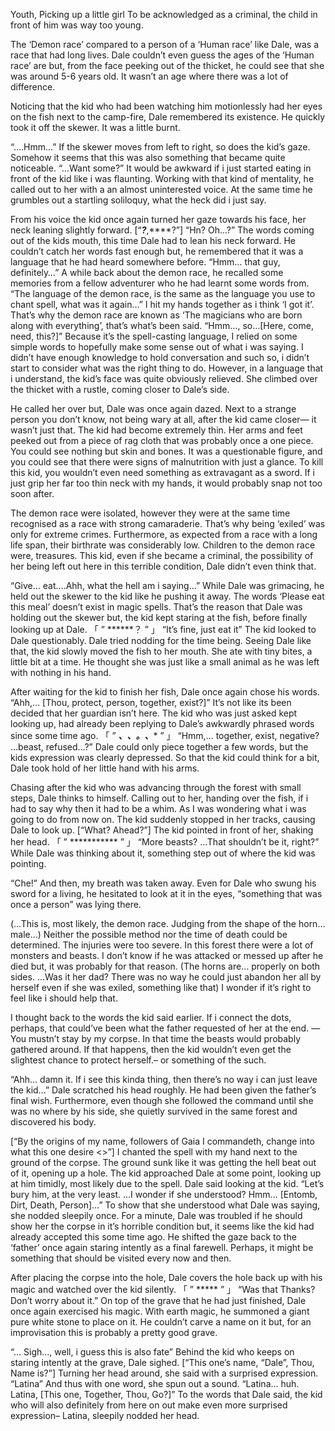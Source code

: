Youth, Picking up a little girl
To be acknowledged as a criminal, the child in front of him was way too young.

The ‘Demon race’ compared to a person of a ‘Human race’ like Dale, was a race that had long lives. Dale couldn’t even guess the ages of the ‘Human race’ are but,  from the face peeking out of the thicket, he could see that she was around 5-6 years old.
It wasn’t an age where there was a lot of difference.

Noticing that the kid who had been watching him motionlessly had her eyes on the fish next to the camp-fire, Dale remembered its existence. He quickly took it off the skewer. It was a little burnt.

“….Hmm…”
If the skewer moves from left to right, so does the kid’s gaze.
Somehow it seems that this was also something that became quite noticeable.
“…Want some?”
It would be awkward if i just started eating in front of the kid like i was flaunting.
Working with that kind of mentality, he called out to her with a an almost uninterested voice. At the same time he grumbles out a startling soliloquy, what the heck did i just say.

From his voice the kid once again turned her gaze towards his face, her neck leaning slightly forward.
[“***?***,****?”]
“Hn? Oh…?”
The words coming out of the kids mouth, this time Dale had to lean his neck forward.
He couldn’t catch her words fast enough but, he remembered that it was a language that he had heard somewhere before.
“Hmm… that guy, definitely…”
A while back about the demon race, he recalled some memories from a fellow adventurer who he had learnt some words from.
“The language of the demon race, is the same as the language you use to chant spell, what was it again…”
I hit my hands together as i think ‘I got it’.
That’s why the demon race are known as ‘The magicians who are born along with everything’, that’s what’s been said.
“Hmm…, so…[Here, come, need, this?]”
Because it’s the spell-casting language, I relied on some simple words to hopefully make some sense out of what i was saying. I didn’t have enough knowledge to hold conversation and such so, i didn’t start to consider what was the right thing to do.
However, in a language that i understand, the kid’s face was quite obviously relieved. She climbed over the thicket with a rustle, coming closer to Dale’s side.

He called her over but, Dale was once again dazed.
Next to a strange person you don’t know, not being wary at all, after the kid came closer— it wasn’t just that.
The kid had become extremely thin.
Her arms and feet peeked out from a piece of rag cloth that was probably once a one piece. You could see nothing but skin and bones.
It was a questionable figure, and you could see that there were signs of malnutrition with just a glance.
To kill this kid, you wouldn’t even need something as extravagant as a sword. If i just grip her far too thin neck with my hands, it would probably snap not too soon after.

The demon race were isolated, however they were at the same time recognised as a race with strong camaraderie. That’s why being ‘exiled’ was only for extreme crimes.
Furthermore, as expected from a race with a long life span, their birthrate was considerably low.
Children to the demon race were, treasures.
This kid, even if she became a criminal, the possibility of her being left out here in this terrible condition, Dale didn’t even think that.

“Give… eat….Ahh, what the hell am i saying…”
While Dale was grimacing, he held out the skewer to the kid like he pushing it away. The words ‘Please eat this meal’ doesn’t exist in magic spells.
That’s the reason that Dale was holding out the skewer but, the kid kept staring at the fish, before finally looking up at Dale.
「 ” ******？ ” 」
“It’s fine, just eat it”
The kid looked to Dale questionably. Dale tried nodding for the time being. Seeing Dale like that, the kid slowly moved the fish to her mouth.
She ate with tiny bites, a little bit at a time.
He thought she was just like a small animal as he was left with nothing in his hand.

After waiting for the kid to finish her fish, Dale once again chose his words.
“Ahh,… [Thou, protect, person, together, exist?]”
It’s not like its been decided that her guardian isn’t here. The kid who was just asked kept looking up, had already been replying to Dale’s awkwardly phrased words since some time ago.
「 ” ***、************、****。************、******** ” 」
“Hmm,… together, exist, negative? …beast, refused…?”
Dale could only piece together a few words, but the kids expression was clearly depressed. So that the kid could think for a bit, Dale took hold of her little hand with his arms.

Chasing after the kid who was advancing through the forest with small steps, Dale thinks to himself.
Calling out to her, handing over the fish, if i had to say why then it had to be a whim. As I was wondering what i was going to do from now on.
The kid suddenly stopped in her tracks, causing Dale to look up.
[“What? Ahead?”]
The kid pointed in front of her, shaking her head.
「 ” *********** ” 」
“More beasts? …That shouldn’t be it, right?”
While Dale was thinking about it, something step out of where the kid was pointing.

“Che!”
And then, my breath was taken away.
Even for Dale who swung his sword for a living, he hesitated to look at it in the eyes, “something that was once a person” was lying there.

(…This is, most likely, the demon race. Judging from the shape of the horn… male…)
Neither the possible method nor the time of death could be determined.
The injuries were too severe.
In this forest there were a lot of monsters and beasts.
I don’t know if he was attacked or messed up after he died but, it was probably for that reason.
(The horns are… properly on both sides. …Was it her dad? There was no way he could just abandon her all by herself even if she was exiled, something like that)
I wonder if it’s right to feel like i should help that.

I thought back to the words the kid said earlier.
If i connect the dots, perhaps, that could’ve been what the father requested of her at the end.
—You mustn’t stay by my corpse. In that time the beasts would probably gathered around. If that happens, then the kid wouldn’t even get the slightest chance to protect herself.– or something of the such.

“Ahh… damn it. If i see this kinda thing, then there’s no way i can just leave the kid…”
Dale scratched his head roughly.
He had been given the father’s final wish.
Furthermore, even though she followed the command until she was no where by his side, she quietly survived in the same forest and discovered his body.

[“By the origins of my name, followers of Gaia I commandeth, change into what this one desire <<Gaia Metamorphosis>>”]
I chanted the spell with my hand next to the ground of the corpse. The ground sunk like it was getting the hell beat out of it, opening up a hole.
The kid approached Dale at some point, looking up at him timidly, most likely due to the spell.
Dale said looking at the kid.
“Let’s bury him, at the very least. …I wonder if she understood? Hmm… [Entomb, Dirt, Death, Person]…”
To show that she understood what Dale was saying, she nodded sleepily once.
For a minute, Dale was troubled if he should show her the corpse in it’s horrible condition but, it seems like the kid had already accepted this some time ago. He shifted the gaze back to the ‘father’ once again staring intently as a final farewell.
Perhaps, it might be something that should be visited every now and then.

After placing the corpse into the hole, Dale covers the hole back up with his magic and watched over the kid silently.
「 ” ***** ” 」
“Was that Thanks? Don’t worry about it.”
On top of the grave that he had just finished, Dale once again exercised his magic.
With earth magic, he summoned a giant pure white stone to place on it.
He couldn’t carve a name on it but, for an improvisation this is probably a pretty good grave.

“… Sigh…, well, i guess this is also fate”
Behind the kid who keeps on staring intently at the grave, Dale sighed.
[“This one’s name, “Dale”, Thou, Name is?”]
Turning her head around, she said with a surprised expression.
“Latina”
And thus with one word, she spun out a sound.
“Latina… huh.    Latina, [This one, Together, Thou, Go?]”
To the words that Dale said, the kid who will also definitely from here on out make even more surprised expression– Latina, sleepily nodded her head.